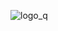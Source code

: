 ![logo_q](https://user-images.githubusercontent.com/17382943/164333137-ca72d56a-5ba1-4223-915e-573154e59523.png)
